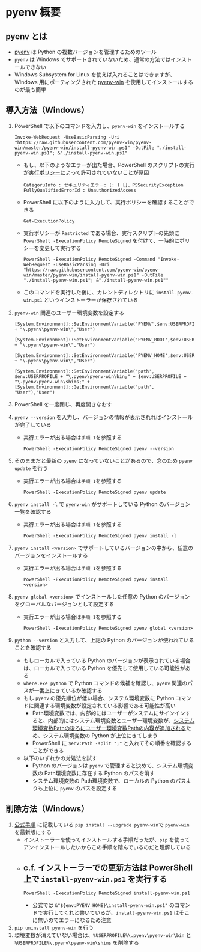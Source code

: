 # pyenv 概要

## pyenv とは

- [pyenv][1] は Python の複数バージョンを管理するためのツール
- `pyenv` は Windows でサポートされていないため、通常の方法ではインストールできない
- Windows Subsystem for Linux を使えば入れることはできますが、Windows 用にポーティングされた [pyenv-win][2] を使用してインストールするのが最も簡単

## 導入方法（Windows）
1. PowerShell で以下のコマンドを入力し、`pyenv-win` をインストールする

    ```pwsh
    Invoke-WebRequest -UseBasicParsing -Uri "https://raw.githubusercontent.com/pyenv-win/pyenv-win/master/pyenv-win/install-pyenv-win.ps1" -OutFile "./install-pyenv-win.ps1"; &"./install-pyenv-win.ps1"
    ```
    - もし、以下のようなエラーが出た場合、PowerShell のスクリプトの実行が[実行ポリシー][3]によって許可されていないことが原因
        ```pwsh
        CategoruInfo : セキュリティエラー: (: ) []、PSSecurityException
        FullyQualifiedErrorId : UnauthorizedAccess
        ```
    - PowerShell に以下のように入力して、実行ポリシーを確認することができる
        ```pwsh
        Get-ExecutionPolicy
        ```
    - 実行ポリシーが `Restricted` である場合、実行スクリプトの先頭に `PowerShell -ExecutionPolicy RemoteSigned` を付けて、一時的にポリシーを変更して実行する
        ```pwsh
        PowerShell -ExecutionPolicy RemoteSigned -Command "Invoke-WebRequest -UseBasicParsing -Uri "https://raw.githubusercontent.com/pyenv-win/pyenv-win/master/pyenv-win/install-pyenv-win.ps1" -OutFile "./install-pyenv-win.ps1"; &"./install-pyenv-win.ps1""  
        ```
    - このコマンドを実行した後に、カレントディレクトリに `install-pyenv-win.ps1` というインストーラーが保存されている
2. `pyenv-win` 関連のユーザー環境変数を設定する
    ```pwsh
    [System.Environment]::SetEnvironmentVariable('PYENV',$env:USERPROFILE + "\.pyenv\pyenv-win\","User")
    ```
    ```pwsh
    [System.Environment]::SetEnvironmentVariable('PYENV_ROOT',$env:USERPROFILE + "\.pyenv\pyenv-win\","User")
    ```
    ```pwsh
    [System.Environment]::SetEnvironmentVariable('PYENV_HOME',$env:USERPROFILE + "\.pyenv\pyenv-win\","User")
    ```
    ```pwsh
    [System.Environment]::SetEnvironmentVariable('path', $env:USERPROFILE + "\.pyenv\pyenv-win\bin;" + $env:USERPROFILE + "\.pyenv\pyenv-win\shims;" + [System.Environment]::GetEnvironmentVariable('path', "User"),"User")
    ```
3. PowerShell を一度閉じ、再度開きなおす
4. `pyenv --version` を入力し、バージョンの情報が表示されればインストールが完了している
    - 実行エラーが出る場合は`手順 1`を参照する
        ```pwsh
        PowerShell -ExecutionPolicy RemoteSigned pyenv --version
        ```
5. そのままだと最新の `pyenv` になっていないことがあるので、念のため `pyenv update` を行う
    - 実行エラーが出る場合は`手順 1`を参照する
        ```pwsh
        PowerShell -ExecutionPolicy RemoteSigned pyenv update
        ```
6. `pyenv install -l` で `pyenv-win` がサポートしている Python のバージョン一覧を確認する
    - 実行エラーが出る場合は`手順 1`を参照する
        ```pwsh
        PowerShell -ExecutionPolicy RemoteSigned pyenv install -l
        ```
7. `pyenv install <version>` でサポートしているバージョンの中から、任意のバージョンをインストールする
    - 実行エラーが出る場合は`手順 1`を参照する
        ```pwsh
        PowerShell -ExecutionPolicy RemoteSigned pyenv install <version>
        ```
8. `pyenv global <version>` でインストールした任意の Python のバージョンをグローバルなバージョンとして設定する
    - 実行エラーが出る場合は`手順 1`を参照する
        ```pwsh
        PowerShell -ExecutionPolicy RemoteSigned pyenv global <version>
        ```
9. `python --version` と入力して、上記の Python のバージョンが使われていることを確認する
    - もしローカルで入っている Python のバージョンが表示されている場合は、ローカルで入っている Python を優先して使用している可能性がある
    - `where.exe python` で Python コマンドの候補を確認し、`pyenv` 関連のパスが一番上にきているか確認する
    - もし `pyenv` の優先順位が低い場合、システム環境変数に Python コマンドに関連する環境変数が設定されている影響である可能性が高い
        - Path環境変数では、内部的にはユーザーがシステムにサインインすると、内部的にはシステム環境変数とユーザー環境変数が、[システム環境変数Pathの後ろにユーザー環境変数Pathの内容が追加される][4]ため、システム環境変数の Python が上位にきてしまう
        - PowerShell に `$env:Path -split ";"` と入れてその順番を確認することができる 
    - 以下のいずれかの対処法を試す
        - Python のバージョンは `pyenv` で管理すると決めて、システム環境変数の Path環境変数に存在する Python のパスを消す
        - システム環境変数の Path環境変数で、ローカルの Python のパスよりも上位に `pyenv` のパスを設定する


## 削除方法（Windows）

1. [公式手順][5] に記載している `pip install --upgrade pyenv-win`で `pyenv-win` を最新版にする
    - インストーラーを使ってインストールする手順だったが、`pip` を使ってアンインストールしたいからこの手順を踏んでいるのだと理解している
    - c.f. インストーラーでの更新方法は PowerShell 上で `install-pyenv-win.ps1` を実行する
        - 
        ```pwsh
        PowerShell -ExecutionPolicy RemoteSigned install-pyenv-win.ps1
        ```
        - 公式では `&"${env:PYENV_HOME}\install-pyenv-win.ps1"` のコマンドで実行してくれと書いているが、`install-pyenv-win.ps1` はそこに無いのでエラーになるため注意
2. `pip uninstall pyenv-win` を行う
3. 環境変数が消えていない場合は、`%USERPROFILE%\.pyenv\pyenv-win\bin` と `%USERPROFILE%\.pyenv\pyenv-win\shims` を削除する


[1]: https://github.com/pyenv/pyenv
[2]: https://github.com/pyenv-win/pyenv-win
[3]: https://learn.microsoft.com/ja-jp/powershell/module/microsoft.powershell.core/about/about_execution_policies?view=powershell-7.5
[4]: https://atmarkit.itmedia.co.jp/ait/articles/1805/11/news035.html
[5]: https://github.com/pyenv-win/pyenv-win/blob/master/README.md#how-to-update-pyenv
